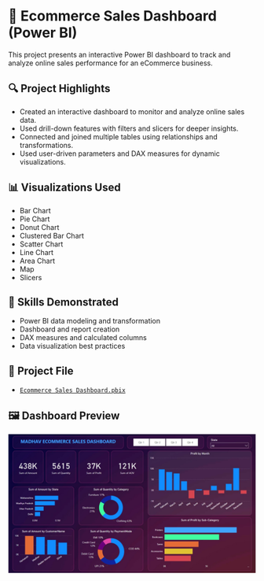 # 🛒 Ecommerce Sales Dashboard (Power BI)

This project presents an interactive Power BI dashboard to track and analyze online sales performance for an eCommerce business.

## 🔍 Project Highlights

- Created an interactive dashboard to monitor and analyze online sales data.
- Used drill-down features with filters and slicers for deeper insights.
- Connected and joined multiple tables using relationships and transformations.
- Used user-driven parameters and DAX measures for dynamic visualizations.

## 📊 Visualizations Used

- Bar Chart
- Pie Chart
- Donut Chart
- Clustered Bar Chart
- Scatter Chart
- Line Chart
- Area Chart
- Map
- Slicers

## 🧠 Skills Demonstrated

- Power BI data modeling and transformation
- Dashboard and report creation
- DAX measures and calculated columns
- Data visualization best practices

## 📁 Project File

- [`Ecommerce Sales Dashboard.pbix`](Ecommerce%20Sales%20Dashboard.pbix)

## 🖼 Dashboard Preview

![Dashboard Preview](Dashboard.jpg)

